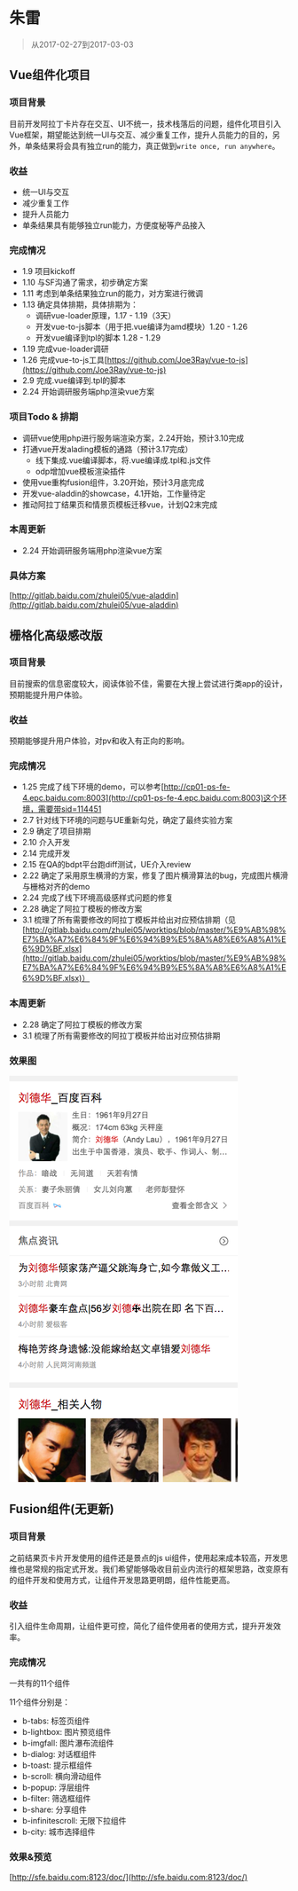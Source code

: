 # 朱雷

> 从2017-02-27到2017-03-03

## Vue组件化项目

### 项目背景

目前开发阿拉丁卡片存在交互、UI不统一，技术栈落后的问题，组件化项目引入Vue框架，期望能达到统一UI与交互、减少重复工作，提升人员能力的目的，另外，单条结果将会具有独立run的能力，真正做到`write once, run anywhere`。

### 收益

- 统一UI与交互
- 减少重复工作
- 提升人员能力
- 单条结果具有能够独立run能力，方便度秘等产品接入

### 完成情况

- 1.9 项目kickoff
- 1.10 与SF沟通了需求，初步确定方案
- 1.11 考虑到单条结果独立run的能力，对方案进行微调
- 1.13 确定具体排期，具体排期为：
    - 调研vue-loader原理，1.17 - 1.19（3天）
    - 开发vue-to-js脚本（用于把.vue编译为amd模块）1.20 - 1.26
    - 开发vue编译到tpl的脚本 1.28 - 1.29
- 1.19 完成vue-loader调研
- 1.26 完成vue-to-js工具[https://github.com/Joe3Ray/vue-to-js](https://github.com/Joe3Ray/vue-to-js)
- 2.9 完成.vue编译到.tpl的脚本
- 2.24 开始调研服务端php渲染vue方案

### 项目Todo & 排期

- 调研vue使用php进行服务端渲染方案，2.24开始，预计3.10完成
- 打通vue开发alading模板的通路（预计3.17完成）
    - 线下集成.vue编译脚本，将.vue编译成.tpl和.js文件
    - odp增加vue模板渲染插件
- 使用vue重构fusion组件，3.20开始，预计3月底完成
- 开发vue-aladdin的showcase，4.1开始，工作量待定
- 推动阿拉丁结果页和情景页模板迁移vue，计划Q2末完成

### 本周更新

- 2.24 开始调研服务端用php渲染vue方案

### 具体方案

[http://gitlab.baidu.com/zhulei05/vue-aladdin](http://gitlab.baidu.com/zhulei05/vue-aladdin)

## 栅格化高级感改版

### 项目背景

目前搜索的信息密度较大，阅读体验不佳，需要在大搜上尝试进行类app的设计，预期能提升用户体验。

### 收益

预期能够提升用户体验，对pv和收入有正向的影响。

### 完成情况

- 1.25 完成了线下环境的demo，可以参考[http://cp01-ps-fe-4.epc.baidu.com:8003](http://cp01-ps-fe-4.epc.baidu.com:8003)这个环境，需要带sid=114451
- 2.7 针对线下环境的问题与UE重新勾兑，确定了最终实验方案
- 2.9 确定了项目排期
- 2.10 介入开发
- 2.14 完成开发
- 2.15 在QA的bdpt平台跑diff测试，UE介入review
- 2.22 确定了采用原生横滑的方案，修复了图片横滑算法的bug，完成图片横滑与栅格对齐的demo
- 2.24 完成了线下环境高级感样式问题的修复
- 2.28 确定了阿拉丁模板的修改方案
- 3.1 梳理了所有需要修改的阿拉丁模板并给出对应预估排期（见[http://gitlab.baidu.com/zhulei05/worktips/blob/master/%E9%AB%98%E7%BA%A7%E6%84%9F%E6%94%B9%E5%8A%A8%E6%A8%A1%E6%9D%BF.xlsx](http://gitlab.baidu.com/zhulei05/worktips/blob/master/%E9%AB%98%E7%BA%A7%E6%84%9F%E6%94%B9%E5%8A%A8%E6%A8%A1%E6%9D%BF.xlsx)）

### 本周更新

- 2.28 确定了阿拉丁模板的修改方案
- 3.1 梳理了所有需要修改的阿拉丁模板并给出对应预估排期

### 效果图

![./img/zhulei05/1.png](./img/zhulei05/1.png)

## Fusion组件(无更新)

### 项目背景

之前结果页卡片开发使用的组件还是景点的js ui组件，使用起来成本较高，开发思维也是常规的指定式开发。我们希望能够吸收目前业内流行的框架思路，改变原有的组件开发和使用方式，让组件开发思路更明朗，组件性能更高。

### 收益

引入组件生命周期，让组件更可控，简化了组件使用者的使用方式，提升开发效率。

### 完成情况

一共有的11个组件

11个组件分别是：

- b-tabs: 标签页组件
- b-lightbox: 图片预览组件
- b-imgfall: 图片瀑布流组件
- b-dialog: 对话框组件
- b-toast: 提示框组件
- b-scroll: 横向滑动组件
- b-popup: 浮层组件
- b-filter: 筛选框组件
- b-share: 分享组件
- b-infinitescroll: 无限下拉组件
- b-city: 城市选择组件

### 效果&预览

[http://sfe.baidu.com:8123/doc/](http://sfe.baidu.com:8123/doc/)
